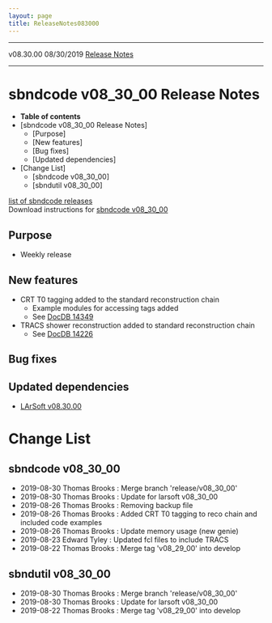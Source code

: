 ```yaml
---
layout: page
title: ReleaseNotes083000
---
```


  ----------- ------------ -- -- ------------------------------------------------------
  v08.30.00   08/30/2019         [Release Notes](ReleaseNotes083000.html)
  ----------- ------------ -- -- ------------------------------------------------------



sbndcode v08\_30\_00 Release Notes
======================================================================================

-   **Table of contents**
-   [sbndcode v08\_30\_00 Release
    Notes]
    -   [Purpose]
    -   [New features]
    -   [Bug fixes]
    -   [Updated dependencies]
-   [Change List]
    -   [sbndcode v08\_30\_00]
    -   [sbndutil v08\_30\_00]

[list of sbndcode
releases](List_of_SBND_code_releases.html)\
Download instructions for [sbndcode
v08\_30\_00](http://scisoft.fnal.gov/scisoft/bundles/sbnd/v08_30_00/sbndcode-v08_30_00.html)



Purpose
----------------------------------

-   Weekly release



New features
--------------------------------------------

-   CRT T0 tagging added to the standard reconstruction chain
    -   Example modules for accessing tags added
    -   See [DocDB
        14349](https://sbn-docdb.fnal.gov/cgi-bin/private/ShowDocument?docid=14349)
-   TRACS shower reconstruction added to standard reconstruction chain
    -   See [DocDB
        14226](https://sbn-docdb.fnal.gov/cgi-bin/private/ShowDocument?docid=14226)



Bug fixes
--------------------------------------



Updated dependencies
------------------------------------------------------------

-   [LArSoft
    v08.30.00](https://cdcvs.fnal.gov/redmine/projects/larsoft/wiki/ReleaseNotes083000)



Change List
==========================================



sbndcode v08\_30\_00
----------------------------------------------------------

-   2019-08-30 Thomas Brooks : Merge branch \'release/v08\_30\_00\'
-   2019-08-30 Thomas Brooks : Update for larsoft v08\_30\_00
-   2019-08-26 Thomas Brooks : Removing backup file
-   2019-08-26 Thomas Brooks : Added CRT T0 tagging to reco chain and
    included code examples
-   2019-08-26 Thomas Brooks : Update memory usage (new genie)
-   2019-08-23 Edward Tyley : Updated fcl files to include TRACS
-   2019-08-22 Thomas Brooks : Merge tag \'v08\_29\_00\' into develop



sbndutil v08\_30\_00
----------------------------------------------------------

-   2019-08-30 Thomas Brooks : Merge branch \'release/v08\_30\_00\'
-   2019-08-30 Thomas Brooks : Update for larsoft v08\_30\_00
-   2019-08-22 Thomas Brooks : Merge tag \'v08\_29\_00\' into develop
